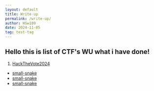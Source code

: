 ```yaml
---
layout: default
title: Write-up
permalink: /write-up/
author: HSw109
date: 2024-11-05
tag: test-tag
---
```


## Hello this is list of CTF's WU what i have done!

1. [HackTheVote2024](./hackthevote2024/)
* [small-snake](./hackthevote2024/2024/11/05/small-snake.html)
* [small-snake](./hackthevote2024/2024/11/05/small-snake.html)
* [small-snake](./hackthevote2024/2024/11/05/small-snake.html)


